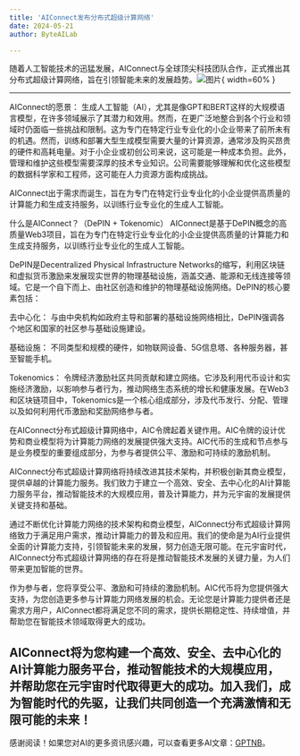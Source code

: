 ```yaml
---
title: 'AIConnect发布分布式超级计算网络'
date: 2024-05-21
author: ByteAILab

---
```


随着人工智能技术的迅猛发展，AIConnect与全球顶尖科技团队合作，正式推出其分布式超级计算网络，旨在引领智能未来的发展趋势。![图片](https://ai-techpark.com/wp-content/uploads/2024/04/SymphonyAI-960x540.jpg){ width=60% }

---


AIConnect的愿景：
生成人工智能（AI），尤其是像GPT和BERT这样的大规模语言模型，在许多领域展示了其潜力和效用。然而，在更广泛地整合到各个行业和领域时仍面临一些挑战和限制。这为专门在特定行业专业化的小企业带来了前所未有的机遇。然而，训练和部署大型生成模型需要大量的计算资源，通常涉及购买昂贵的硬件和高耗电量。对于小企业或初创公司来说，这可能是一种成本负担。此外，管理和维护这些模型需要深厚的技术专业知识。公司需要能够理解和优化这些模型的数据科学家和工程师，这可能在人力资源方面构成挑战。

AIConnect出于需求而诞生，旨在为专门在特定行业专业化的小企业提供高质量的计算能力和生成支持服务，以训练行业专业化的生成人工智能。

什么是AIConnect？（DePIN + Tokenomic）
AIConnect是基于DePIN概念的高质量Web3项目，旨在为专门在特定行业专业化的小企业提供高质量的计算能力和生成支持服务，以训练行业专业化的生成人工智能。

DePIN是Decentralized Physical Infrastructure Networks的缩写，利用区块链和虚拟货币激励来发展现实世界的物理基础设施，涵盖交通、能源和无线连接等领域。它是一个自下而上、由社区创造和维护的物理基础设施网络。DePIN的核心要素包括：

去中心化：
与由中央机构如政府主导和部署的基础设施网络相比，DePIN强调各个地区和国家的社区参与基础设施建设。

基础设施：
不同类型和规模的硬件，如物联网设备、5G信息塔、各种服务器，甚至智能手机。

Tokenomics：
令牌经济激励社区共同贡献和建立网络。它涉及利用代币设计和实施经济激励，以影响参与者行为，推动网络生态系统的增长和健康发展。在Web3和区块链项目中，Tokenomics是一个核心组成部分，涉及代币发行、分配、管理以及如何利用代币激励和奖励网络参与者。

在AIConnect分布式超级计算网络中，AIC令牌起着关键作用。AIC令牌的设计优势和商业模型将为计算能力网络的发展提供强大支持。AIC代币的生成和节点参与是业务模型的重要组成部分，为参与者提供公平、激励和可持续的激励机制。

AIConnect分布式超级计算网络将持续改进其技术架构，并积极创新其商业模型，提供卓越的计算能力服务。我们致力于建立一个高效、安全、去中心化的AI计算能力服务平台，推动智能技术的大规模应用，普及计算能力，并为元宇宙的发展提供关键支持和基础。

通过不断优化计算能力网络的技术架构和商业模型，AIConnect分布式超级计算网络致力于满足用户需求，推动计算能力的普及和应用。我们的使命是为AI行业提供全面的计算能力支持，引领智能未来的发展，努力创造无限可能。在元宇宙时代，AIConnect分布式超级计算网络的存在将是推动智能技术发展的关键力量，为人们带来更加智能的世界。

作为参与者，您将享受公平、激励和可持续的激励机制。AIC代币将为您提供强大支持，为您创造更多参与计算能力网络发展的机会。无论您是计算能力提供者还是需求方用户，AIConnect都将满足您不同的需求，提供长期稳定性、持续增值，并帮助您在智能技术领域取得更大的成功。

AIConnect将为您构建一个高效、安全、去中心化的AI计算能力服务平台，推动智能技术的大规模应用，并帮助您在元宇宙时代取得更大的成功。加入我们，成为智能时代的先驱，让我们共同创造一个充满激情和无限可能的未来！
---
感谢阅读！如果您对AI的更多资讯感兴趣，可以查看更多AI文章：[GPTNB](https://gptnb.com)。